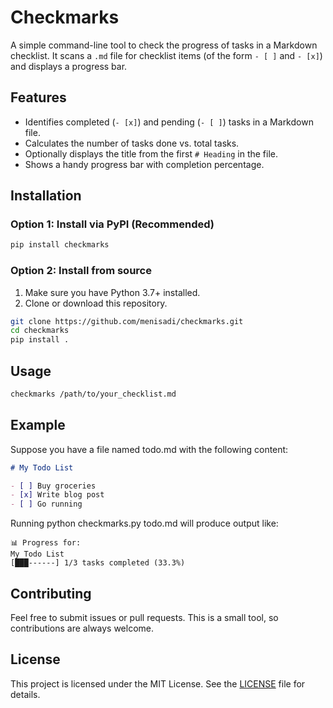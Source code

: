 # Checkmarks

A simple command-line tool to check the progress of tasks in a Markdown checklist. It scans a `.md` file for checklist items (of the form `- [ ]` and `- [x]`) and displays a progress bar.

## Features

- Identifies completed (`- [x]`) and pending (`- [ ]`) tasks in a Markdown file.
- Calculates the number of tasks done vs. total tasks.
- Optionally displays the title from the first `# Heading` in the file.
- Shows a handy progress bar with completion percentage.

## Installation

### Option 1: Install via PyPI (Recommended)
```bash
pip install checkmarks
```

### Option 2: Install from source

1. Make sure you have Python 3.7+ installed.
2. Clone or download this repository.
```bash
git clone https://github.com/menisadi/checkmarks.git
cd checkmarks
pip install .
```

## Usage

```bash
checkmarks /path/to/your_checklist.md
```

## Example

Suppose you have a file named todo.md with the following content:
```markdown
# My Todo List

- [ ] Buy groceries
- [x] Write blog post
- [ ] Go running
```

Running python checkmarks.py todo.md will produce output like:

```
📊 Progress for:
My Todo List
[███------] 1/3 tasks completed (33.3%)
```

## Contributing

Feel free to submit issues or pull requests. This is a small tool, so contributions are always welcome.

## License
This project is licensed under the MIT License. See the [LICENSE](./LICENSE) file for details.
